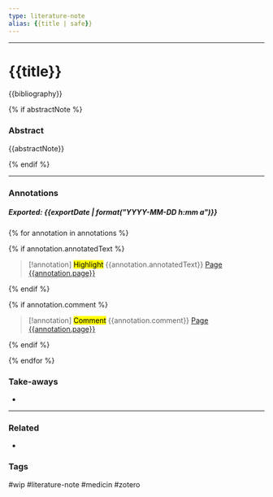 ```yaml
---
type: literature-note
alias: {{title | safe}}
---
```


---

# {{title}}

{{bibliography}}

{% if abstractNote %}

### Abstract
{{abstractNote}}

{% endif %}

---

### Annotations

##### Exported: {{exportDate | format("YYYY-MM-DD h:mm a")}}

{% for annotation in annotations %}

{% if annotation.annotatedText %}

> [!annotation]
> <mark style="background-color: {{annotation.color}};color: black">Highlight</mark> 
{{annotation.annotatedText}}
[Page {{annotation.page}}](zotero://open-pdf/library/items/{{annotation.attachment.itemKey}}?page={{annotation.page}})

{% endif %}

{% if annotation.comment %}

> [!annotation]
> <mark style="background-color: {{annotation.color}};color: black">Comment</mark>
{{annotation.comment}}
[Page {{annotation.page}}](zotero://open-pdf/library/items/{{annotation.attachment.itemKey}}?page={{annotation.page}})

{% endif %}

{% endfor %}

### Take-aways

-  

---

### Related

- 

### Tags 

#wip #literature-note #medicin #zotero 
